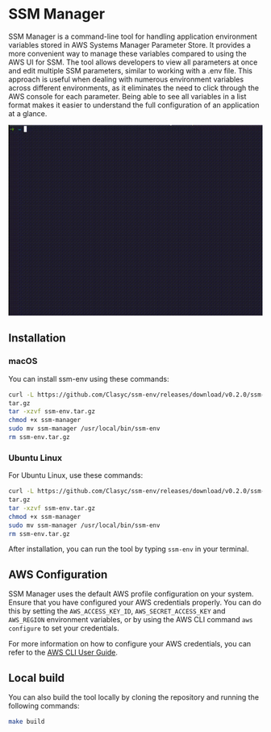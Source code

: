 # SSM Manager

SSM Manager is a command-line tool for handling application environment variables stored in AWS Systems Manager 
Parameter Store. It provides a more convenient way to manage these variables compared to using the AWS UI for SSM. 
The tool allows developers to view all parameters at once and edit multiple SSM parameters, similar to working with
a .env file. This approach is useful when dealing with numerous environment variables across different environments,
as it eliminates the need to click through the AWS console for each parameter. Being able to see all variables in a 
list format makes it easier to understand the full configuration of an application at a glance.

![demo.gif](demo.gif)

## Installation

### macOS

You can install ssm-env using these commands:

```bash
curl -L https://github.com/Clasyc/ssm-env/releases/download/v0.2.0/ssm-manager-v0.2.0-darwin-amd64.tar.gz -o ssm-env.
tar.gz
tar -xzvf ssm-env.tar.gz
chmod +x ssm-manager
sudo mv ssm-manager /usr/local/bin/ssm-env
rm ssm-env.tar.gz
```

### Ubuntu Linux

For Ubuntu Linux, use these commands:

```bash
curl -L https://github.com/Clasyc/ssm-env/releases/download/v0.2.0/ssm-manager-v0.2.0-linux-amd64.tar.gz -o ssm-env.
tar.gz
tar -xzvf ssm-env.tar.gz
chmod +x ssm-manager
sudo mv ssm-manager /usr/local/bin/ssm-env
rm ssm-env.tar.gz
```

After installation, you can run the tool by typing `ssm-env` in your terminal.

## AWS Configuration

SSM Manager uses the default AWS profile configuration on your system. Ensure that you have configured your AWS credentials properly. You can do this by setting the `AWS_ACCESS_KEY_ID`, `AWS_SECRET_ACCESS_KEY` and `AWS_REGION` environment variables, or by using the AWS CLI command `aws configure` to set your credentials.

For more information on how to configure your AWS credentials, you can refer to the [AWS CLI User Guide](https://docs.aws.amazon.com/cli/latest/userguide/cli-configure-files.html).

## Local build

You can also build the tool locally by cloning the repository and running the following commands:

```bash
make build
```